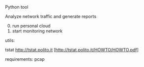 


Python tool 

Analyze network traffic and generate reports



0.   run personal cloud
1.   start monitoring network




utils:

tstat
http://tstat.polito.it [http://tstat.polito.it/HOWTO/HOWTO.pdf]



requirements:
pcap

















































